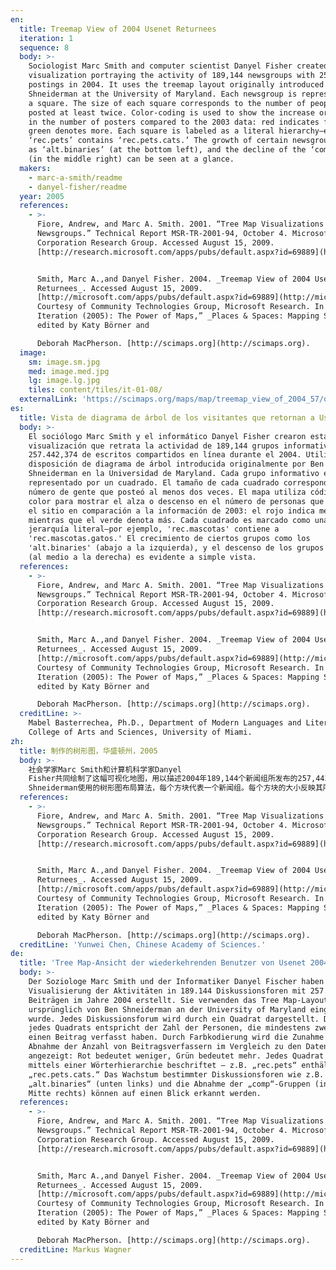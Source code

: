 ```yaml
---
en:
  title: Treemap View of 2004 Usenet Returnees
  iteration: 1
  sequence: 8
  body: >-
    Sociologist Marc Smith and computer scientist Danyel Fisher created this
    visualization portraying the activity of 189,144 newsgroups with 257,442,374
    postings in 2004. It uses the treemap layout originally introduced by Ben
    Shneiderman at the University of Maryland. Each newsgroup is represented by
    a square. The size of each square corresponds to the number of people who
    posted at least twice. Color-coding is used to show the increase or decrease
    in the number of posters compared to the 2003 data: red indicates fewer;
    green denotes more. Each square is labeled as a literal hierarchy—e.g.,
    ‘rec.pets’ contains ‘rec.pets.cats.’ The growth of certain newsgroups, such
    as ‘alt.binaries’ (at the bottom left), and the decline of the ‘comp’ groups
    (in the middle right) can be seen at a glance.
  makers:
    - marc-a-smith/readme
    - danyel-fisher/readme
  year: 2005
  references:
    - >-
      Fiore, Andrew, and Marc A. Smith. 2001. “Tree Map Visualizations of
      Newsgroups.” Technical Report MSR-TR-2001-94, October 4. Microsoft
      Corporation Research Group. Accessed August 15, 2009.
      [http://research.microsoft.com/apps/pubs/default.aspx?id=69889](http://research.microsoft.com/apps/pubs/default.aspx?id=69889).


      Smith, Marc A.,and Danyel Fisher. 2004. _Treemap View of 2004 Usenet
      Returnees_. Accessed August 15, 2009.
      [http://microsoft.com/apps/pubs/default.aspx?id=69889](http://microsoft.com/apps/pubs/default.aspx?id=69889).
      Courtesy of Community Technologies Group, Microsoft Research. In “1st
      Iteration (2005): The Power of Maps,” _Places & Spaces: Mapping Science_,
      edited by Katy Börner and  

      Deborah MacPherson. [http://scimaps.org](http://scimaps.org).
  image:
    sm: image.sm.jpg
    med: image.med.jpg
    lg: image.lg.jpg
    tiles: content/tiles/it-01-08/
  externalLink: 'https://scimaps.org/maps/map/treemap_view_of_2004_57/detail'
es:
  title: Vista de diagrama de árbol de los visitantes que retornan a Usenet en 2004
  body: >-
    El sociólogo Marc Smith y el informático Danyel Fisher crearon esta
    visualización que retrata la actividad de 189,144 grupos informativos con
    257.442,374 de escritos compartidos en línea durante el 2004. Utiliza la
    disposición de diagrama de árbol introducida originalmente por Ben
    Shneiderman en la Universidad de Maryland. Cada grupo informativo es
    representado por un cuadrado. El tamaño de cada cuadrado corresponde al
    número de gente que posteó al menos dos veces. El mapa utiliza códigos de
    color para mostrar el alza o descenso en el número de personas que comparten
    el sitio en comparación a la información de 2003: el rojo indica menos,
    mientras que el verde denota más. Cada cuadrado es marcado como una
    jerarquía literal—por ejemplo, 'rec.mascotas' contiene a
    'rec.mascotas.gatos.' El crecimiento de ciertos grupos como los
    'alt.binaries' (abajo a la izquierda), y el descenso de los grupos 'comp'
    (al medio a la derecha) es evidente a simple vista.
  references:
    - >-
      Fiore, Andrew, and Marc A. Smith. 2001. “Tree Map Visualizations of
      Newsgroups.” Technical Report MSR-TR-2001-94, October 4. Microsoft
      Corporation Research Group. Accessed August 15, 2009.
      [http://research.microsoft.com/apps/pubs/default.aspx?id=69889](http://research.microsoft.com/apps/pubs/default.aspx?id=69889).


      Smith, Marc A.,and Danyel Fisher. 2004. _Treemap View of 2004 Usenet
      Returnees_. Accessed August 15, 2009.
      [http://microsoft.com/apps/pubs/default.aspx?id=69889](http://microsoft.com/apps/pubs/default.aspx?id=69889).
      Courtesy of Community Technologies Group, Microsoft Research. In “1st
      Iteration (2005): The Power of Maps,” _Places & Spaces: Mapping Science_,
      edited by Katy Börner and  

      Deborah MacPherson. [http://scimaps.org](http://scimaps.org).
  creditLine: >-
    Mabel Basterrechea, Ph.D., Department of Modern Languages and Literatures,
    College of Arts and Sciences, University of Miami.
zh:
  title: 制作的树形图，华盛顿州，2005
  body: >-
    社会学家Marc Smith和计算机科学家Danyel
    Fisher共同绘制了这幅可视化地图，用以描述2004年189,144个新闻组所发布的257,442,374份报道。该地图采用了最初由美国马里兰大学的Ben
    Shneiderman使用的树形图布局算法，每个方块代表一个新闻组。每个方块的大小反映其所对应的新闻组拥有的那些至少拥有两篇报道的人的数量。该地图用不同的颜色反映其与2003年相比海报数量的变化情况，红色代表减少；绿色代表增加。每个方块都用文字层次来标示的——例如：“rec.pets”包括“rec.pets.cats”，某个新闻组的增长或下降都可以一目了然，例如“alt.binaries”（左下方）的增长，以及“comp”组（中间靠右）的下降。
  references:
    - >-
      Fiore, Andrew, and Marc A. Smith. 2001. “Tree Map Visualizations of
      Newsgroups.” Technical Report MSR-TR-2001-94, October 4. Microsoft
      Corporation Research Group. Accessed August 15, 2009.
      [http://research.microsoft.com/apps/pubs/default.aspx?id=69889](http://research.microsoft.com/apps/pubs/default.aspx?id=69889).


      Smith, Marc A.,and Danyel Fisher. 2004. _Treemap View of 2004 Usenet
      Returnees_. Accessed August 15, 2009.
      [http://microsoft.com/apps/pubs/default.aspx?id=69889](http://microsoft.com/apps/pubs/default.aspx?id=69889).
      Courtesy of Community Technologies Group, Microsoft Research. In “1st
      Iteration (2005): The Power of Maps,” _Places & Spaces: Mapping Science_,
      edited by Katy Börner and  

      Deborah MacPherson. [http://scimaps.org](http://scimaps.org).
  creditLine: 'Yunwei Chen, Chinese Academy of Sciences.'
de:
  title: 'Tree Map-Ansicht der wiederkehrenden Benutzer von Usenet 2004 '
  body: >-
    Der Soziologe Marc Smith und der Informatiker Danyel Fischer haben diese
    Visualisierung der Aktivitäten in 189.144 Diskussionsforen mit 257.442.374
    Beiträgen im Jahre 2004 erstellt. Sie verwenden das Tree Map-Layout, das
    ursprünglich von Ben Shneiderman an der University of Maryland eingeführt
    wurde. Jedes Diskussionsforum wird durch ein Quadrat dargestellt. Die Größe
    jedes Quadrats entspricht der Zahl der Personen, die mindestens zweimal
    einen Beitrag verfasst haben. Durch Farbkodierung wird die Zunahme oder
    Abnahme der Anzahl von Beitragsverfassern im Vergleich zu den Daten von 2003
    angezeigt: Rot bedeutet weniger, Grün bedeutet mehr. Jedes Quadrat ist
    mittels einer Wörterhierarchie beschriftet – z.B. „rec.pets“ enthält
    „rec.pets.cats.“ Das Wachstum bestimmter Diskussionsforen wie z.B.
    „alt.binaries“ (unten links) und die Abnahme der „comp“-Gruppen (in der
    Mitte rechts) können auf einen Blick erkannt werden.
  references:
    - >-
      Fiore, Andrew, and Marc A. Smith. 2001. “Tree Map Visualizations of
      Newsgroups.” Technical Report MSR-TR-2001-94, October 4. Microsoft
      Corporation Research Group. Accessed August 15, 2009.
      [http://research.microsoft.com/apps/pubs/default.aspx?id=69889](http://research.microsoft.com/apps/pubs/default.aspx?id=69889).


      Smith, Marc A.,and Danyel Fisher. 2004. _Treemap View of 2004 Usenet
      Returnees_. Accessed August 15, 2009.
      [http://microsoft.com/apps/pubs/default.aspx?id=69889](http://microsoft.com/apps/pubs/default.aspx?id=69889).
      Courtesy of Community Technologies Group, Microsoft Research. In “1st
      Iteration (2005): The Power of Maps,” _Places & Spaces: Mapping Science_,
      edited by Katy Börner and  

      Deborah MacPherson. [http://scimaps.org](http://scimaps.org).
  creditLine: Markus Wagner
---
```

